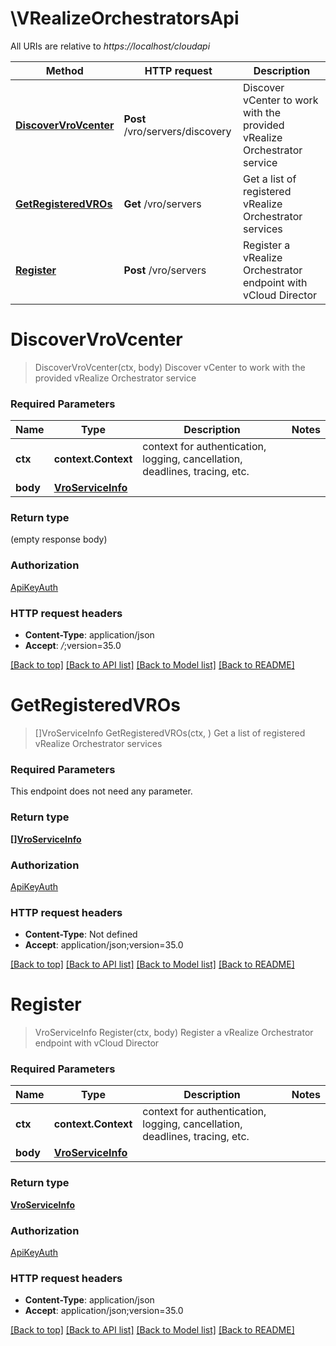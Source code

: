 # \VRealizeOrchestratorsApi

All URIs are relative to *https://localhost/cloudapi*

Method | HTTP request | Description
------------- | ------------- | -------------
[**DiscoverVroVcenter**](VRealizeOrchestratorsApi.md#DiscoverVroVcenter) | **Post** /vro/servers/discovery | Discover vCenter to work with the provided vRealize Orchestrator service
[**GetRegisteredVROs**](VRealizeOrchestratorsApi.md#GetRegisteredVROs) | **Get** /vro/servers | Get a list of registered vRealize Orchestrator services
[**Register**](VRealizeOrchestratorsApi.md#Register) | **Post** /vro/servers | Register a vRealize Orchestrator endpoint with vCloud Director


# **DiscoverVroVcenter**
> DiscoverVroVcenter(ctx, body)
Discover vCenter to work with the provided vRealize Orchestrator service

### Required Parameters

Name | Type | Description  | Notes
------------- | ------------- | ------------- | -------------
 **ctx** | **context.Context** | context for authentication, logging, cancellation, deadlines, tracing, etc.
  **body** | [**VroServiceInfo**](VroServiceInfo.md)|  | 

### Return type

 (empty response body)

### Authorization

[ApiKeyAuth](../README.md#ApiKeyAuth)

### HTTP request headers

 - **Content-Type**: application/json
 - **Accept**: *_/_*;version=35.0

[[Back to top]](#) [[Back to API list]](../README.md#documentation-for-api-endpoints) [[Back to Model list]](../README.md#documentation-for-models) [[Back to README]](../README.md)

# **GetRegisteredVROs**
> []VroServiceInfo GetRegisteredVROs(ctx, )
Get a list of registered vRealize Orchestrator services

### Required Parameters
This endpoint does not need any parameter.

### Return type

[**[]VroServiceInfo**](VROServiceInfo.md)

### Authorization

[ApiKeyAuth](../README.md#ApiKeyAuth)

### HTTP request headers

 - **Content-Type**: Not defined
 - **Accept**: application/json;version=35.0

[[Back to top]](#) [[Back to API list]](../README.md#documentation-for-api-endpoints) [[Back to Model list]](../README.md#documentation-for-models) [[Back to README]](../README.md)

# **Register**
> VroServiceInfo Register(ctx, body)
Register a vRealize Orchestrator endpoint with vCloud Director

### Required Parameters

Name | Type | Description  | Notes
------------- | ------------- | ------------- | -------------
 **ctx** | **context.Context** | context for authentication, logging, cancellation, deadlines, tracing, etc.
  **body** | [**VroServiceInfo**](VroServiceInfo.md)|  | 

### Return type

[**VroServiceInfo**](VROServiceInfo.md)

### Authorization

[ApiKeyAuth](../README.md#ApiKeyAuth)

### HTTP request headers

 - **Content-Type**: application/json
 - **Accept**: application/json;version=35.0

[[Back to top]](#) [[Back to API list]](../README.md#documentation-for-api-endpoints) [[Back to Model list]](../README.md#documentation-for-models) [[Back to README]](../README.md)

